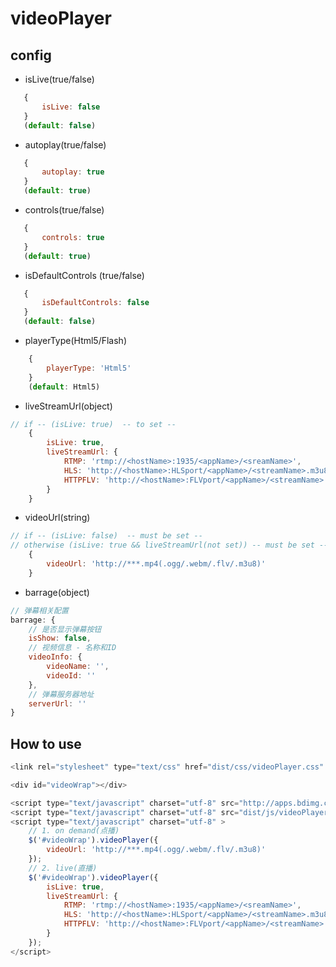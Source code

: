 #   videoPlayer

##  config
* isLive(true/false) 
```javascript
   {
       isLive: false
   } 
   (default: false)
```
* autoplay(true/false)
```javascript
   {
       autoplay: true
   } 
   (default: true)
```
* controls(true/false)
```javascript
   {
       controls: true
   } 
   (default: true)
```
* isDefaultControls (true/false)
```javascript
   {
       isDefaultControls: false
   } 
   (default: false)
```
* playerType(Html5/Flash)
```javascript
    {
        playerType: 'Html5'
    }
    (default: Html5)
```
* liveStreamUrl(object)
```javascript
// if -- (isLive: true)  -- to set --
    {
        isLive: true,
        liveStreamUrl: {
            RTMP: 'rtmp://<hostName>:1935/<appName>/<sreamName>',
            HLS: 'http://<hostName>:HLSport/<appName>/<streamName>.m3u8',
            HTTPFLV: 'http://<hostName>:FLVport/<appName>/<streamName>.flv'
        }
    }

```
* videoUrl(string)
```javascript
// if -- (isLive: false)  -- must be set --
// otherwise (isLive: true && liveStreamUrl(not set)) -- must be set --
    {
        videoUrl: 'http://***.mp4(.ogg/.webm/.flv/.m3u8)'
    }
```

* barrage(object)
```javascript
// 弹幕相关配置
barrage: {
    // 是否显示弹幕按钮
    isShow: false,
    // 视频信息 - 名称和ID
    videoInfo: {
        videoName: '',
        videoId: ''
    },
    // 弹幕服务器地址
    serverUrl: ''
}
```

##  How to use
```javascript
<link rel="stylesheet" type="text/css" href="dist/css/videoPlayer.css" />

<div id="videoWrap"></div>

<script type="text/javascript" charset="utf-8" src="http://apps.bdimg.com/libs/jquery/1.9.1/jquery.min.js"></script>
<script type="text/javascript" charset="utf-8" src="dist/js/videoPlayer.js"></script>
<script type="text/javascript" charset="utf-8" >
    // 1. on demand(点播)
    $('#videoWrap').videoPlayer({
        videoUrl: 'http://***.mp4(.ogg/.webm/.flv/.m3u8)'
    });
    // 2. live(直播)
    $('#videoWrap').videoPlayer({
        isLive: true,
        liveStreamUrl: {
            RTMP: 'rtmp://<hostName>:1935/<appName>/<sreamName>',
            HLS: 'http://<hostName>:HLSport/<appName>/<streamName>.m3u8',
            HTTPFLV: 'http://<hostName>:FLVport/<appName>/<streamName>.flv'
        }
    });
</script>
```